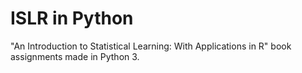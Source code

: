 # ISLR in Python

"An Introduction to Statistical Learning: With Applications in R" book assignments made in Python 3.  